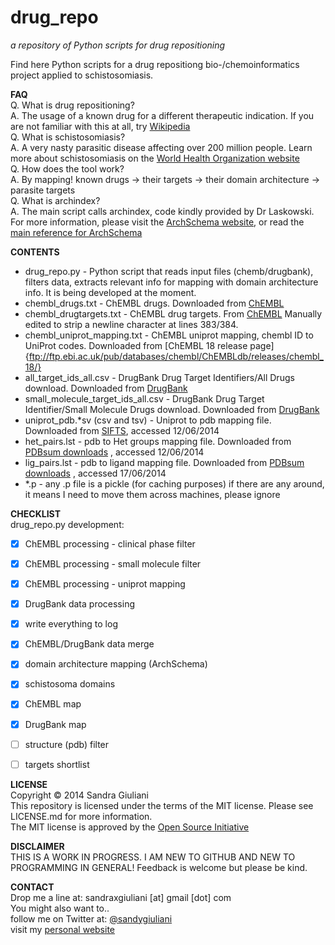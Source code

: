# drug_repo #
_a repository of Python scripts for drug repositioning_


Find here Python scripts for a drug repositiong bio-/chemoinformatics project
applied to schistosomiasis.  


**FAQ**  
Q. What is drug repositioning?   
A. The usage of a known drug for a different therapeutic indication. If you are not familiar with this at all, try [Wikipedia](http://en.wikipedia.org/wiki/Drug_repositioning)  
Q. What is schistosomiasis?  
A. A very nasty parasitic disease affecting over 200 million people. Learn more about schistosomiasis on the [World Health Organization website](http://www.who.int/topics/schistosomiasis/en/)  
Q. How does the tool work?  
A. By mapping! known drugs -> their targets -> their domain architecture -> parasite targets  
Q. What is archindex?  
A. The main script calls archindex, code kindly provided by Dr Laskowski. For more information, please visit the [ArchSchema website](http://www.ebi.ac.uk/thornton-srv/databases/archschema), or read the [main reference for ArchSchema](http://www.ncbi.nlm.nih.gov/pubmed/20299327)  


**CONTENTS**
* drug_repo.py - Python script that reads input files (chemb/drugbank), filters data, extracts relevant info for mapping with domain architecture info. It is being developed at the moment.
* chembl\_drugs.txt - ChEMBL drugs. Downloaded from [ChEMBL](http://www.ebi.ac.uk/chembl/drugstore/)
* chembl\_drugtargets.txt - ChEMBL drug targets. From [ChEMBL](http://www.ebi.ac.uk/chembl/drug/targets/) Manually edited to strip a newline character at lines 383/384.  
* chembl\_uniprot\_mapping.txt - ChEMBL uniprot mapping, chembl ID to UniProt codes. Downloaded from [ChEMBL 18 release page]{ftp://ftp.ebi.ac.uk/pub/databases/chembl/ChEMBLdb/releases/chembl_18/}  
* all\_target\_ids\_all.csv - DrugBank Drug Target Identifiers/All Drugs download. Downloaded from [DrugBank](http://www.drugbank.ca/downloads#protein-identifiers)  
* small\_molecule\_target\_ids\_all.csv - DrugBank Drug Target Identifier/Small Molecule Drugs download. Downloaded from [DrugBank](http://www.drugbank.ca/downloads#protein-identifiers)  
* uniprot_pdb.*sv (csv and tsv) - Uniprot to pdb mapping file. Downloaded from [SIFTS](http://www.ebi.ac.uk/pdbe/docs/sifts/quick.html), accessed 12/06/2014  
* het_pairs.lst - pdb to Het groups mapping file. Downloaded from [PDBsum downloads](http://www.ebi.ac.uk/thornton-srv/databases/cgi-bin/pdbsum/GetPage.pl?doc=TRUE&template=downloads.html&pdbcode=n/a) , accessed 12/06/2014  
* lig_pairs.lst - pdb to ligand mapping file. Downloaded from [PDBsum downloads](http://www.ebi.ac.uk/thornton-srv/databases/cgi-bin/pdbsum/GetPage.pl?doc=TRUE&template=downloads.html&pdbcode=n/a) , accessed 17/06/2014  
* \*.p - any .p file is a pickle (for caching purposes) if there are any around, it means I need to move them across machines, please ignore


**CHECKLIST**  
drug_repo.py development:
- [x] ChEMBL processing - clinical phase filter 
- [x] ChEMBL processing - small molecule filter 
- [x] ChEMBL processing - uniprot mapping
- [x] DrugBank data processing
- [x] write everything to log
- [x] ChEMBL/DrugBank data merge
- [x] domain architecture mapping (ArchSchema)
- [x] schistosoma domains
- [x] ChEMBL map
- [x] DrugBank map
- [ ] structure (pdb) filter
- [ ] targets shortlist


**LICENSE**  
Copyright &copy; 2014 Sandra Giuliani  
This repository is licensed under the terms of the MIT license. Please see LICENSE.md for more information.  
The MIT license is approved by the [Open Source Initiative](http://opensource.org/licenses)


**DISCLAIMER**  
THIS IS A WORK IN PROGRESS. I AM NEW TO GITHUB AND NEW TO PROGRAMMING IN GENERAL! Feedback is welcome but please be kind.  


**CONTACT**  
Drop me a line at: sandraxgiuliani [at] gmail [dot] com  
You might also want to..  
follow me on Twitter at: [@sandygiuliani](https://twitter.com/sandygiuliani)  
visit my [personal website](http://www.sandragiuliani.com/)  